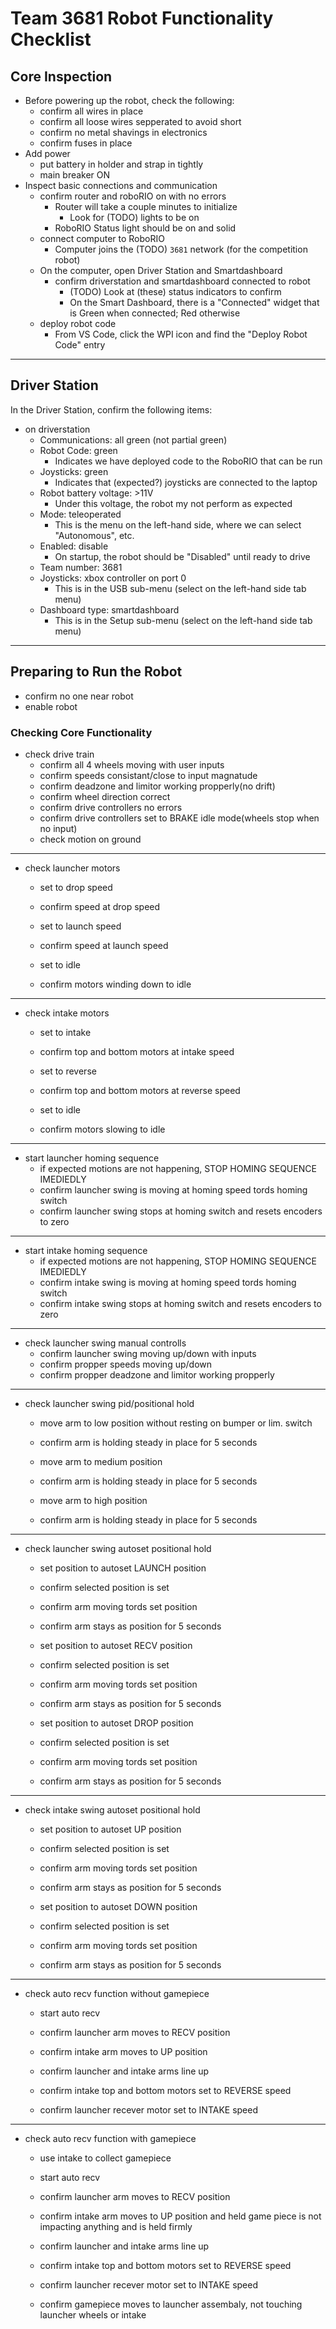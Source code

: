  # Team 3681 Robot Functionality Checklist

 

 ## Core Inspection
 
 * Before powering up the robot, check the following: 
    * confirm all wires in place
    * confirm all loose wires sepperated to avoid short
    * confirm no metal shavings in electronics
    * confirm fuses in place
* Add power 
    * put battery in holder and strap in tightly
    * main breaker ON
* Inspect basic connections and communication
    * confirm router and roboRIO on with no errors
        * Router will take a couple minutes to initialize
            * Look for (TODO) lights to be on 
        * RoboRIO Status light should be on and solid
    * connect computer to RoboRIO
        * Computer joins the (TODO) `3681` network (for the competition robot)
    * On the computer, open Driver Station and Smartdashboard
        * confirm driverstation and smartdashboard connected to robot
            * (TODO) Look at (these) status indicators to confirm
            * On the Smart Dashboard, there is a "Connected" widget that is Green when connected; Red otherwise
    * deploy robot code
        * From VS Code, click the WPI icon and find the "Deploy Robot Code" entry
----
## Driver Station 

In the Driver Station, confirm the following items: 

 * on driverstation
    * Communications: all green (not partial green)
    * Robot Code: green
        * Indicates we have deployed code to the RoboRIO that can be run
    * Joysticks: green
        * Indicates that (expected?) joysticks are connected to the laptop
    * Robot battery voltage: >11V
        * Under this voltage, the robot my not perform as expected
    * Mode: teleoperated
        * This is the menu on the left-hand side, where we can select "Autonomous", etc. 
    * Enabled: disable
        * On startup, the robot should be "Disabled" until ready to drive
    * Team number: 3681
    * Joysticks: xbox controller on port 0
        * This is in the USB sub-menu (select on the left-hand side tab menu)
    * Dashboard type: smartdashboard
        * This is in the Setup sub-menu (select on the left-hand side tab menu)
----
## Preparing to Run the Robot

 * confirm no one near robot
 * enable robot

### Checking Core Functionality

 * check drive train
    * confirm all 4 wheels moving with user inputs
    * confirm speeds consistant/close to input magnatude
    * confirm deadzone and limitor working propperly(no drift)
    * confirm wheel direction correct
    * confirm drive controllers no errors
    * confirm drive controllers set to BRAKE idle mode(wheels stop when no input)
    * check motion on ground
----
 * check launcher motors
    * set to drop speed
    * confirm speed at drop speed

    * set to launch speed
    * confirm speed at launch speed

    * set to idle
    * confirm motors winding down to idle
----
 * check intake motors
    * set to intake
    * confirm top and bottom motors at intake speed

    * set to reverse
    * confirm top and bottom motors at reverse speed

    * set to idle
    * confirm motors slowing to idle
----
 * start launcher homing sequence
    * if expected motions are not happening, STOP HOMING SEQUENCE IMEDIEDLY
    * confirm launcher swing is moving at homing speed tords homing switch
    * confirm launcher swing stops at homing switch and resets encoders to zero
----
 * start intake homing sequence
    * if expected motions are not happening, STOP HOMING SEQUENCE IMEDIEDLY
    * confirm intake swing is moving at homing speed tords homing switch
    * confirm intake swing stops at homing switch and resets encoders to zero
----
 * check launcher swing manual controlls
    * confirm launcher swing moving up/down with inputs
    * confirm propper speeds moving up/down
    * confirm propper deadzone and limitor working propperly
----
 * check launcher swing pid/positional hold
    * move arm to low position without resting on bumper or lim. switch
    * confirm arm is holding steady in place for 5 seconds

    * move arm to medium position
    * confirm arm is holding steady in place for 5 seconds

    * move arm to high position
    * confirm arm is holding steady in place for 5 seconds
----
* check launcher swing autoset positional hold
    * set position to autoset LAUNCH position
    * confirm selected position is set
    * confirm arm moving tords set position
    * confirm arm stays as position for 5 seconds

    * set position to autoset RECV position
    * confirm selected position is set
    * confirm arm moving tords set position
    * confirm arm stays as position for 5 seconds

    * set position to autoset DROP position
    * confirm selected position is set
    * confirm arm moving tords set position
    * confirm arm stays as position for 5 seconds
----
* check intake swing autoset positional hold
    * set position to autoset UP position
    * confirm selected position is set
    * confirm arm moving tords set position
    * confirm arm stays as position for 5 seconds

    * set position to autoset DOWN position
    * confirm selected position is set
    * confirm arm moving tords set position
    * confirm arm stays as position for 5 seconds
----
 * check auto recv function without gamepiece
    * start auto recv

    * confirm launcher arm moves to RECV position
    * confirm intake arm moves to UP position
    * confirm launcher and intake arms line up

    * confirm intake top and bottom motors set to REVERSE speed
    * confirm launcher recever motor set to INTAKE speed
----
 * check auto recv function with gamepiece
    * use intake to collect gamepiece

    * start auto recv

    * confirm launcher arm moves to RECV position
    * confirm intake arm moves to UP position and held game piece is not impacting anything and is held firmly
    * confirm launcher and intake arms line up

    * confirm intake top and bottom motors set to REVERSE speed
    * confirm launcher recever motor set to INTAKE speed

    * confirm gamepiece moves to launcher assembaly, not touching launcher wheels or intake